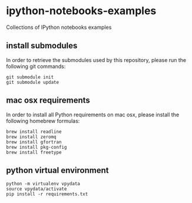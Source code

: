 ipython-notebooks-examples
==========================

Collections of IPython notebooks examples


## install submodules

In order to retrieve the submodules used by this repository, please run the following git commands:

```shell
git submodule init
git submodule update
```

## mac osx requirements

In order to install all Python requirements on mac osx, please install the following homebrew formulas:

```shell
brew install readline
brew install zeromq
brew install gfortran
brew install pkg-config
brew install freetype
```

## python virtual environment

```shell
python -m virtualenv vpydata
source vpydata/activate
pip install -r requirements.txt
```
